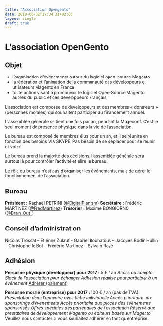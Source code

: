 ```yaml
---
title: "Association Opengento"
date: 2018-06-02T17:34:31+02:00
layout: single
draft: true
---
```


#  L’association OpenGento

## Objet

- l’organisation d’événements autour du logiciel open-source Magento
- la fédération et l’animation de la communauté des développeurs et utilisateurs Magento en France
- toute action visant à promouvoir le logiciel Open-Source Magento auprès du public et des développeurs Français

L’association est composée de développeurs et des membres « donateurs » (personnes morales) qui souhaitent participer au financement annuel.

L’assemblée générale se tient une fois par an, pendant la Mageconf. C’est le seul moment de présence physique dans la vie de l’association.

Le bureau est composé de membres élus pour un an, et il se réunira en fonction des besoins VIA SKYPE. Pas besoin de se déplacer pour se réunir et voter!

Le bureau prend la majorité des décisions, l’assemblée générale sera surtout là pour contrôler l’activité et élire le bureau.

Le rôle du bureau n’est pas d’organiser les événements, mais de gérer le fonctionnement de l’association.

## Bureau

**Président :** Raphaël PETRINI ([@DigitalPianism](https://twitter.com/digitalpianism))
**Secrétaire :** Frédéric MARTINEZ ([@FredMartinez](https://twitter.com/fredmartinez))
**Trésorier :** Maxime BONGIORNO ([@Brain_Out_](https://twitter.com/brain_out_))

## Conseil d’administration

Nicolas Trossat – Etienne Zulauf – Gabriel Bouhatous – Jacques Bodin Hullin – Christophe le Bot – Frédéric Martinez – Sylvain Rayé

## Adhésion

**Personne physique (développeur) pour 2017 :** 5 € / an
*Accès au compte Slack de l’association pour échanger*
*Adhésion requise pour participer à un événement*
[Adhérer (paiement)](https://secure.payplug.com/r/jw/p/T4HH)

**Personne morale (entreprise) pour 2017 :** 100 € / an (pas de TVA)
*Présentation dans l’annuaire avec fiche individuelle*
*Accès prioritaire aux sponsorings d’événements*
*Accès prioritaire aux places des événements sponsorisés*
*Offres spéciales des partenaires de l’association*
*Réservé aux prestataires de développement Magento ou éditeurs basés sur Magento*
Veuillez nous contacter si vous souhaitez adhérer en tant qu’entreprise.